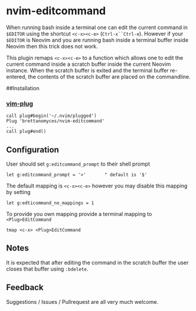 # nvim-editcommand

When running bash inside a terminal one can edit the current command in `$EDITOR` using the shortcut `<c-x><c-e>` (`Ctrl-x``Ctrl-e`). However if your `$EDITOR` is Neovim and you are running bash inside a terminal buffer inside Neovim then this trick does not work.

This plugin remaps `<c-x><c-e>` to a function which allows one to edit the current command inside a scratch buffer inside the current Neovim instance. When the scratch buffer is exited and the terminal buffer re-entered, the contents of the scratch buffer are placed on the commandline.

##Installation

### [vim-plug](https://github.com/junegunn/vim-plug)

    call plug#begin('~/.nvim/plugged')
    Plug 'brettanomyces/nvim-editcommand'
    ...
    call plug#end()

## Configuration

User should set `g:editcommand_prompt` to their shell prompt

    let g:editcommand_prompt = '>'       " default is '$'

The default mapping is `<c-x><c-e>` however you may disable this mapping by setting

    let g:edticommand_no_mappings = 1

To provide you own mapping provide a terminal mapping to `<Plug>EditCommand`

    tmap <c-x> <Plug>EditCommand

## Notes

It is expected that after editing the command in the scratch buffer the user closes that buffer using `:bdelete`.

## Feedback

Suggestions / Issues / Pullrequest are all very much welcome.
